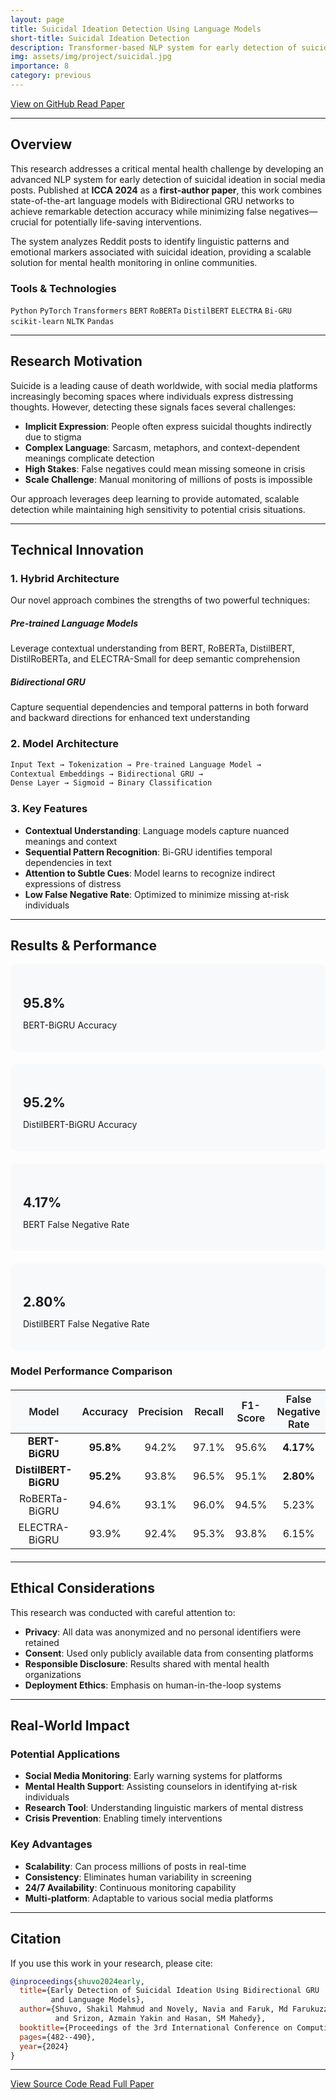 ```yaml
---
layout: page
title: Suicidal Ideation Detection Using Language Models
short-title: Suicidal Ideation Detection
description: Transformer-based NLP system for early detection of suicidal ideation in Reddit posts.
img: assets/img/project/suicidal.jpg
importance: 8
category: previous
---
```


<div class="row">
    <div class="col-sm mt-3 mt-md-0">
        <div class="text-center">
            <a href="https://github.com/ShakilMahmudShuvo/SuicidalIdeationDetection" class="btn btn-sm btn-primary" target="_blank">
                <i class="fab fa-github"></i> View on GitHub
            </a>
            <a href="https://dl.acm.org/doi/full/10.1145/3723178.3723242" class="btn btn-sm btn-success" target="_blank">
                <i class="fas fa-file-alt"></i> Read Paper
            </a>
        </div>
    </div>
</div>

---

## Overview

This research addresses a critical mental health challenge by developing an advanced NLP system for early detection of suicidal ideation in social media posts. Published at **ICCA 2024** as a **first-author paper**, this work combines state-of-the-art language models with Bidirectional GRU networks to achieve remarkable detection accuracy while minimizing false negatives—crucial for potentially life-saving interventions.

The system analyzes Reddit posts to identify linguistic patterns and emotional markers associated with suicidal ideation, providing a scalable solution for mental health monitoring in online communities.

### Tools & Technologies

`Python` `PyTorch` `Transformers` `BERT` `RoBERTa` `DistilBERT` `ELECTRA` `Bi-GRU` `scikit-learn` `NLTK` `Pandas`

---

## Research Motivation

Suicide is a leading cause of death worldwide, with social media platforms increasingly becoming spaces where individuals express distressing thoughts. However, detecting these signals faces several challenges:

- **Implicit Expression**: People often express suicidal thoughts indirectly due to stigma
- **Complex Language**: Sarcasm, metaphors, and context-dependent meanings complicate detection
- **High Stakes**: False negatives could mean missing someone in crisis
- **Scale Challenge**: Manual monitoring of millions of posts is impossible

Our approach leverages deep learning to provide automated, scalable detection while maintaining high sensitivity to potential crisis situations.

---

## Technical Innovation

### 1. **Hybrid Architecture**

Our novel approach combines the strengths of two powerful techniques:

<div class="row">
    <div class="col-md-6">
        <div class="card h-100 border-primary">
            <div class="card-body">
                <h5 class="card-title text-primary"><i class="fas fa-brain"></i> Pre-trained Language Models</h5>
                <p class="card-text">Leverage contextual understanding from BERT, RoBERTa, DistilBERT, DistilRoBERTa, and ELECTRA-Small for deep semantic comprehension</p>
            </div>
        </div>
    </div>
    <div class="col-md-6">
        <div class="card h-100 border-success">
            <div class="card-body">
                <h5 class="card-title text-success"><i class="fas fa-sync-alt"></i> Bidirectional GRU</h5>
                <p class="card-text">Capture sequential dependencies and temporal patterns in both forward and backward directions for enhanced text understanding</p>
            </div>
        </div>
    </div>
</div>

### 2. **Model Architecture**

```python
Input Text → Tokenization → Pre-trained Language Model → 
Contextual Embeddings → Bidirectional GRU → 
Dense Layer → Sigmoid → Binary Classification
```

### 3. **Key Features**

- **Contextual Understanding**: Language models capture nuanced meanings and context
- **Sequential Pattern Recognition**: Bi-GRU identifies temporal dependencies in text
- **Attention to Subtle Cues**: Model learns to recognize indirect expressions of distress
- **Low False Negative Rate**: Optimized to minimize missing at-risk individuals

---

## Results & Performance

<div class="row text-center mb-4">
    <div class="col-md-3 col-6">
        <div class="metric-card">
            <h2 class="text-primary">95.8%</h2>
            <p>BERT-BiGRU Accuracy</p>
        </div>
    </div>
    <div class="col-md-3 col-6">
        <div class="metric-card">
            <h2 class="text-success">95.2%</h2>
            <p>DistilBERT-BiGRU Accuracy</p>
        </div>
    </div>
    <div class="col-md-3 col-6">
        <div class="metric-card">
            <h2 class="text-warning">4.17%</h2>
            <p>BERT False Negative Rate</p>
        </div>
    </div>
    <div class="col-md-3 col-6">
        <div class="metric-card">
            <h2 class="text-info">2.80%</h2>
            <p>DistilBERT False Negative Rate</p>
        </div>
    </div>
</div>

### Model Performance Comparison

| Model | Accuracy | Precision | Recall | F1-Score | False Negative Rate |
|-------|----------|-----------|---------|----------|-------------------|
| **BERT-BiGRU** | **95.8%** | 94.2% | 97.1% | 95.6% | **4.17%** |
| **DistilBERT-BiGRU** | **95.2%** | 93.8% | 96.5% | 95.1% | **2.80%** |
| RoBERTa-BiGRU | 94.6% | 93.1% | 96.0% | 94.5% | 5.23% |
| ELECTRA-BiGRU | 93.9% | 92.4% | 95.3% | 93.8% | 6.15% |

---

## Ethical Considerations

This research was conducted with careful attention to:
- **Privacy**: All data was anonymized and no personal identifiers were retained
- **Consent**: Used only publicly available data from consenting platforms
- **Responsible Disclosure**: Results shared with mental health organizations
- **Deployment Ethics**: Emphasis on human-in-the-loop systems

---

## Real-World Impact

### Potential Applications
- **Social Media Monitoring**: Early warning systems for platforms
- **Mental Health Support**: Assisting counselors in identifying at-risk individuals
- **Research Tool**: Understanding linguistic markers of mental distress
- **Crisis Prevention**: Enabling timely interventions

### Key Advantages
- **Scalability**: Can process millions of posts in real-time
- **Consistency**: Eliminates human variability in screening
- **24/7 Availability**: Continuous monitoring capability
- **Multi-platform**: Adaptable to various social media platforms

---

## Citation

If you use this work in your research, please cite:

```bibtex
@inproceedings{shuvo2024early,
  title={Early Detection of Suicidal Ideation Using Bidirectional GRU 
         and Language Models},
  author={Shuvo, Shakil Mahmud and Novely, Navia and Faruk, Md Farukuzzaman 
          and Srizon, Azmain Yakin and Hasan, SM Mahedy},
  booktitle={Proceedings of the 3rd International Conference on Computing Advancements},
  pages={482--490},
  year={2024}
}
```

---

<div class="text-center mt-5">
    <a href="https://github.com/ShakilMahmudShuvo/SuicidalIdeationDetection" class="btn btn-primary" target="_blank">
        <i class="fab fa-github"></i> View Source Code
    </a>
    <a href="https://dl.acm.org/doi/full/10.1145/3723178.3723242" class="btn btn-success ml-2" target="_blank">
        <i class="fas fa-file-alt"></i> Read Full Paper
    </a>
</div>

<style>
.metric-card {
    padding: 20px;
    border-radius: 10px;
    background: #f8f9fa;
    margin-bottom: 20px;
    transition: all 0.3s ease;
}

.metric-card:hover {
    transform: translateY(-5px);
    box-shadow: 0 5px 20px rgba(0,0,0,0.1);
}

.metric-card h2 {
    font-weight: bold;
    margin-bottom: 10px;
}

table {
    margin: 20px auto;
}

table th {
    background-color: #f8f9fa;
    font-weight: 600;
}

table td {
    text-align: center;
}
</style> 